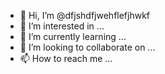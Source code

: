 - 👋 Hi, I’m @dfjshdfjwehflefjhwkf
- 👀 I’m interested in ...
- 🌱 I’m currently learning ...
- 💞️ I’m looking to collaborate on ...
- 📫 How to reach me ...

<!---
dfjshdfjwehflefjhwkf/dfjshdfjwehflefjhwkf is a ✨ special ✨ repository because its `README.md` (this file) appears on your GitHub profile.
You can click the Preview link to take a look at your changes.
--->

